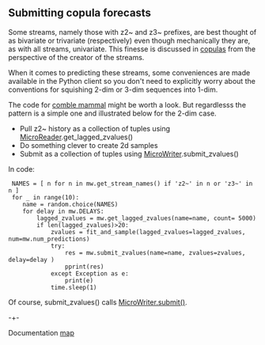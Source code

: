## Submitting copula forecasts

Some streams, namely those with z2~ and z3~ prefixes, are best thought of as bivariate or trivariate (respectively) even though mechanically they are, as with all streams, univariate. This finesse is discussed in [copulas](https://microprediction.github.io/microprediction/copulas.html) from the perspective of the creator of the streams. 

When it comes to predicting these streams, some conveniences are made available in the Python client so you don't need to 
explicitly worry about the conventions for squishing 2-dim or 3-dim sequences into 1-dim. 

The code for [comble mammal](https://github.com/microprediction/microprediction/blob/master/submission_examples_copulas/comble_mammal.py) might be worth a look. But regardlesss the pattern is a simple one and illustrated below for the 2-dim case. 

- Pull z2~ history as a collection of tuples using [MicroReader](https://github.com/microprediction/microprediction/blob/master/microprediction/reader.py).get_lagged_zvalues()
- Do something clever to create 2d samples 
- Submit as a collection of tuples using [MicroWriter](https://github.com/microprediction/microprediction/blob/master/microprediction/writer.py).submit_zvalues()

In code:

     NAMES = [ n for n in mw.get_stream_names() if 'z2~' in n or 'z3~' in n ]
     for _ in range(10):
        name = random.choice(NAMES)
        for delay in mw.DELAYS:
            lagged_zvalues = mw.get_lagged_zvalues(name=name, count= 5000)
            if len(lagged_zvalues)>20:
                zvalues = fit_and_sample(lagged_zvalues=lagged_zvalues, num=mw.num_predictions)
                try:
                    res = mw.submit_zvalues(name=name, zvalues=zvalues, delay=delay )
                    pprint(res)
                except Exception as e:
                    print(e)
                time.sleep(1)

Of course, submit_zvalues() calls [MicroWriter.submit()](https://github.com/microprediction/microprediction/blob/master/microprediction/writer.py).


-+-

Documentation [map](https://microprediction.github.io/microprediction/map.html)
